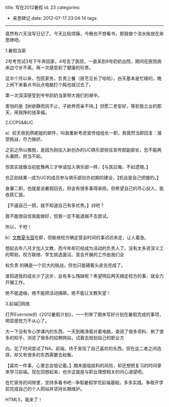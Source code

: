title: 写在2012暑假
id: 23
categories:
  - 来思碑记
date: 2012-07-17 23:04:14
tags:
---

竟然有六天没写日记了。今天比较烦躁，今晚也不想看书，那就做个流水账放在来思碑吧。

1.暑假当家

2号考完试3号下午奔回家，4号去了医院，一直呆到8号奶奶出院，期间在医院病床边寸步不离，再一次感受到了健康的珍贵。

这半个月以来，包揽家务，负责三餐（厨艺见长了哈哈）。白天基本是忙碌的，晚上闲下来看点书玩点电脑打个盹也就过去了。

第一次深深感受到爷爷奶奶当家带大我们的艰辛。

害怕的是【树欲静而风不止，子欲养而亲不待。】但愿二老安好，等到我立业的那天，用我挣的钱享福。

2.CCPS&amp;&amp;UC

a）前天收到燕妮姐的邮件，叫我重新考虑宣传组组长一职，我竟然当即回复：接受挑战，尽力做好。

之前之所以推脱，是因为刚加入新创办的UC俱乐部担任宣传部副部长，恐不能两头兼顾，担当不起。

但其实就像当初犹豫再三才申请加入俱乐部一样，【与其后悔，不如遗憾。】

也正如结果--成为UC的成员参与俱乐部创办初期的建设，【机会是自己把握的。】

身兼二职，也就是说暑假回去，将会有很多事得承担。但希望自己的尽心投入，能收获汇报。

【不逼自己一把，就不知道自己有多优秀。】对吧？

我不能很自信我能做好，但我一定不能退缩不去尝试。

所以，干吧！

b）[文教夏令营](http://v.youku.com/v_show/id_XNDI3MTkzNzM2.html "中华文教促进会宣传视频")在即，但联络校方确定营会时间的事迟迟未定，让人着急。

想起去年八月才加入文教，而今年却已经成为活动的负责人了。没有太多资深义工的帮助，校方联络、学生挑选面试、营会开展的工作由我们全

权负责 的确是一个巨大的挑战，但也只能硬着头皮去完成了。

谁知道我的成长少了这步，会有多么残缺呢？希望明后两天搞定校方的事，就全力开展工作。

绝不能退缩，绝不能把活动搞砸，绝不能让文教失望！

3.前端||网络

打开Evernote的《2012暑假计划》，一一列举了期末写好计划在暑假完成的事项，明显感觉力不从心了。

大一下没有专心学课内的东西，一天到晚净面对着电脑，查阅了很多资料、刷了很多的知乎、浏览了很多的招聘网站，试着去规划自己的职业方

向。花了时间尝试了NA、前端，终于发现了自己喜欢的东西。但在这二者之间选择，却又有很多的东西需要去权衡。

【喜欢一件事，心里总会惦记着。】期末面临挂科的风险，却还想把复习的时间拿来学习前端。现在回想起来，也许这就是与职业理想相关的内心渴望吧。

在忙家务的间隙里，坚持多看书吧--争取暑假学完前端基础，多多实践。争取开学前完成自己的个人网站并坚持长期维护。

HTML5，我来了！

&nbsp;

&nbsp;

&nbsp;